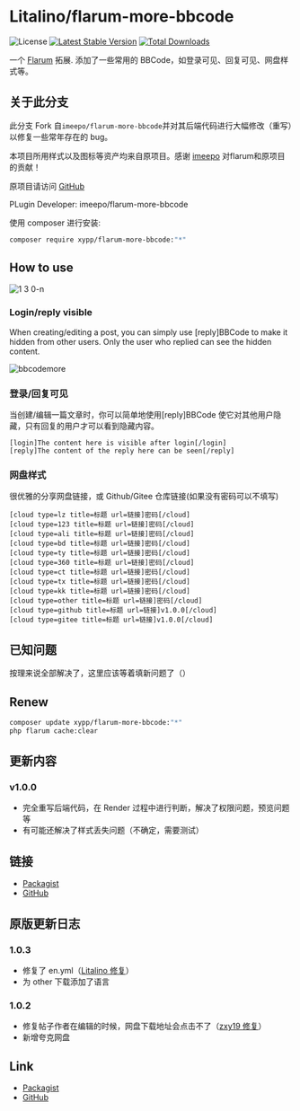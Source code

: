 # Litalino/flarum-more-bbcode

![License](https://img.shields.io/badge/license-MIT-blue.svg) [![Latest Stable Version](https://img.shields.io/packagist/v/xypp/flarum-more-bbcode.svg)](https://packagist.org/packages/xypp/flarum-more-bbcode) [![Total Downloads](https://img.shields.io/packagist/dt/xypp/flarum-more-bbcode.svg)](https://packagist.org/packages/xypp/flarum-more-bbcode)

一个 [Flarum](http://flarum.org) 拓展. 添加了一些常用的 BBCode，如登录可见、回复可见、网盘样式等。

## 关于此分支

此分支 Fork 自`imeepo/flarum-more-bbcode`并对其后端代码进行大幅修改（重写）以修复一些常年存在的 bug。

本项目所用样式以及图标等资产均来自原项目。感谢 [imeepo](https://github.com/imeepo) 对flarum和原项目的贡献！

原项目请访问 [GitHub](https://github.com/imeepo/flarum-more-bbcode)

PLugin Developer: imeepo/flarum-more-bbcode

使用 composer 进行安装:

```sh
composer require xypp/flarum-more-bbcode:"*"
```

## How to use
![1 3 0-n](https://github.com/Litalino/flarum-more-bbcode/assets/99712477/122046d1-362f-41a6-815a-2279cd703eec)


### Login/reply visible
When creating/editing a post, you can simply use [reply]BBCode to make it hidden from other users. Only the user who replied can see the hidden content.

![bbcodemore](https://github.com/Litalino/flarum-more-bbcode/assets/99712477/00c5a59a-4f7b-4d45-9c56-ff03b2746df4)

### 登录/回复可见

当创建/编辑一篇文章时，你可以简单地使用[reply]BBCode 使它对其他用户隐藏，只有回复的用户才可以看到隐藏内容。

```bbcode
[login]The content here is visible after login[/login]
[reply]The content of the reply here can be seen[/reply]
```

### 网盘样式

很优雅的分享网盘链接，或 Github/Gitee 仓库链接(如果没有密码可以不填写)

```bbcode
[cloud type=lz title=标题 url=链接]密码[/cloud]
[cloud type=123 title=标题 url=链接]密码[/cloud]
[cloud type=ali title=标题 url=链接]密码[/cloud]
[cloud type=bd title=标题 url=链接]密码[/cloud]
[cloud type=ty title=标题 url=链接]密码[/cloud]
[cloud type=360 title=标题 url=链接]密码[/cloud]
[cloud type=ct title=标题 url=链接]密码[/cloud]
[cloud type=tx title=标题 url=链接]密码[/cloud]
[cloud type=kk title=标题 url=链接]密码[/cloud]
[cloud type=other title=标题 url=链接]密码[/cloud]
[cloud type=github title=标题 url=链接]v1.0.0[/cloud]
[cloud type=gitee title=标题 url=链接]v1.0.0[/cloud]
```

## 已知问题

按理来说全部解决了，这里应该等着填新问题了（）

## Renew

```sh
composer update xypp/flarum-more-bbcode:"*"
php flarum cache:clear
```

## 更新内容

### v1.0.0

- 完全重写后端代码，在 Render 过程中进行判断，解决了权限问题，预览问题等
- 有可能还解决了样式丢失问题（不确定，需要测试）

## 链接

- [Packagist](https://packagist.org/packages/xypp/flarum-more-bbcode)
- [GitHub](https://github.com/zxy19/flarum-more-bbcode)

## 原版更新日志

### 1.0.3

- 修复了 en.yml（[Litalino 修复](https://github.com/imeepo/flarum-more-bbcode/pull/2/commits/5ac34546d7a6c372af65471c22c2304943c3f0f0)）
- 为 other 下载添加了语言

### 1.0.2

- 修复帖子作者在编辑的时候，网盘下载地址会点击不了（[zxy19 修复](https://github.com/imeepo/flarum-more-bbcode/commit/c1e4cfcde7c1de0314be5656306fe9c7c81b9e2b)）
- 新增夸克网盘

## Link

- [Packagist](https://packagist.org/packages/imeepo/flarum-more-bbcode)
- [GitHub](https://github.com/imeepo/flarum-more-bbcode)
